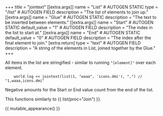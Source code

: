 +++
title = "jointext"
[[extra.args]]
name = "List" # AUTOGEN STATIC
type = "/list" # AUTOGEN FIELD
description = "The list of elements to join up."
[[extra.args]]
name = "Glue" # AUTOGEN STATIC
description = "The text to be inserted between elements."
[[extra.args]]
name = "Start" # AUTOGEN STATIC
default_value = "1" # AUTOGEN FIELD
description = "The index in the list to start at."
[[extra.args]]
name = "End" # AUTOGEN STATIC
default_value = "0" # AUTOGEN FIELD
description = "The index after the final element to join."
[extra.return]
type = "text" # AUTOGEN FIELD
description = "A string of the elements in List, joined together by the Glue."
+++

All items in the list are stringified - similar to running `"[element]"` over each element.

```dm
    world.log << jointext(list(1, "waaa", 'icons.dmi'), ",") // "1,waaa,icons.dmi"
```

Negative amounts for the Start or End value count from the end of the list.

This functions similarly to {{ list(proc="Join") }}.

{{ mutable_appearance() }}
